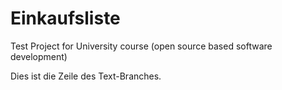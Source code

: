 # Einkaufsliste
Test Project for University course (open source based software development)

Dies ist die Zeile des Text-Branches.
